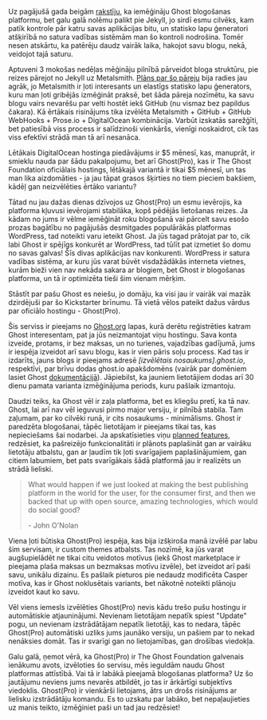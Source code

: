 Uz pagājušā gada beigām [rakstīju](http://dzerviniks.com/nelausim-izmainam-apstaties/ "Neļausim izmaiņām apstāties"), ka iemēģināju Ghost blogošanas platformu, bet galu galā nolēmu palikt pie Jekyll, jo sirdī esmu cilvēks, kam patīk kontrole pār katru savas aplikācijas bitu, un statisko lapu ģeneratori atšķirībā no satura vadības sistēmām man šo kontroli nodrošina. Tomēr nesen atskārtu, ka patērēju daudz vairāk laika, hakojot savu blogu, nekā, veidojot tajā saturu.

Aptuveni 3 mokošas nedēļas mēģināju pilnībā pārveidot bloga struktūru, pie reizes pārejot no Jekyll uz Metalsmith. [Plāns par šo pāreju](http://dzerviniks.com/plani-idejas/ "Plāni. Idejas.") bija radies jau agrāk, jo Metalsmith ir ļoti interesants un elastīgs statisko lapu ģenerators, kuru man ļoti gribējās izmēģināt praksē, bet šāda pāreja nozīmētu, ka savu blogu vairs nevarēšu par velti hostēt iekš GitHub (nu vismaz bez papildus čakara). Kā ērtākais risinājums tika izvēlēta Metalsmith + GitHub + GitHub WebHooks + Prose.io + DigitalOcean kombinācija. Varbūt izskatās sarežģīti, bet patiesībā viss process ir salīdzinoši vienkāršs, vienīgi noskaidrot, cik tas viss efektīvi strādā man tā arī nesanāca.

Lētākais DigitalOcean hostinga piedāvājums ir $5 mēnesī, kas, manuprāt, ir smieklu nauda par šādu pakalpojumu, bet arī Ghost(Pro), kas ir The Ghost Foundation oficiālais hostings, lētākajā variantā ir tikai $5 mēnesī, un tas man lika aizdomāties - ja jau tāpat grasos šķirties no tiem pieciem bakšiem, kādēļ gan neizvēlēties ērtāko variantu?

Tātad nu jau dažas dienas dzīvojos uz Ghost(Pro) un esmu ievērojis, ka platforma kļuvusi ievērojami stabilāka, kopš pēdējās lietošanas reizes. Ja kādam no jums ir vēlme iemēģināt roku blogošanā vai pārcelt savu esošo prozas bagātību no pagājušās desmitgades populārākās platformas WordPress, tad noteikti varu ieteikt Ghost. Ja jūs tagad prātojat par to, cik labi Ghost ir spējīgs konkurēt ar WordPress, tad tūlīt pat izmetiet šo domu no savas galvas! Šīs divas aplikācijas nav konkurenti. WordPress ir satura vadības sistēma, ar kuru jūs varat būvēt visdažādākās interneta vietnes, kurām bieži vien nav nekāda sakara ar blogiem, bet Ghost ir blogošanas platforma, un tā ir optimizēta tieši šim vienam mērķim.

Stāstīt par pašu Ghost es neiešu, jo domāju, ka visi jau ir vairāk vai mazāk dzirdējuši par šo Kickstarter brīnumu. Tā vietā vēlos pateikt dažus vārdus par oficiālo hostingu - Ghost(Pro).

Šis serviss ir pieejams no [Ghost.org](https://ghost.org) lapas, kurā derētu reģistrēties katram Ghost interesentam, pat ja jūs neizmantojat viņu hostingu. Sava konta izveide, protams, ir bez maksas, un no turienes, vajadzības gadījumā, jums ir iespēja izveidot arī savu blogu, kas ir vien pāris soļu process. Kad tas ir izdarīts, jauns blogs ir pieejams adresē *\[izvēlētais nosaukums\].ghost.io*, respektīvi, par brīvu dodas ghost.io apakšdomēns (vairāk par domēniem lasiet Ghost [dokumentācijā](http://support.ghost.org/add-custom-domain-ghostpro-blog/)). Jāpiebilst, ka jauniem lietotājiem dodas arī 30 dienu pamata varianta izmēģinājuma periods, kuru pašlaik izmantoju.

Daudzi teiks, ka Ghost vēl ir zaļa platforma, bet es kliegšu pretī, ka tā nav. Ghost, lai arī nav vēl ieguvusi pirmo major versiju, ir pilnībā stabila. Tam zaļumam, par ko cilvēki runā, ir cits nosaukums - minimālisms. Ghost ir paredzēta blogošanai, tāpēc lietotājam ir pieejams tikai tas, kas nepieciešams šai nodarbei. Ja apskatīsieties viņu [planned features](https://github.com/TryGhost/Ghost/wiki/Planned-Features), redzēsiet, ka pašreizējo funkcionalitāti ir plānots paplašināt gan ar vairāku lietotāju atbalstu, gan ar ļaudīm tik ļoti svarīgajiem paplašinājumiem, gan citiem labumiem, bet pats svarīgākais šādā platformā jau ir realizēts un strādā lieliski.

> What would happen if we just looked at making the best publishing platform in the world for the user, for the consumer first, and then we backed that up with open source, amazing technologies, which would do social good?
> 
> \- John O'Nolan

Viena ļoti būtiska Ghost(Pro) iespēja, kas bija izšķiroša manā izvēlē par labu šim servisam, ir custom themes atbalsts. Tas nozīmē, ka jūs varat augšupielādēt ne tikai citu veidotos motīvus (iekš Ghost marketplace ir pieejama plaša maksas un bezmaksas motīvu izvēle), bet izveidot arī paši savu, unikālu dizainu. Es pašlaik pieturos pie nedaudz modificēta Casper motīva, kas ir Ghost noklusētais variants, bet nākotnē noteikti plānoju izveidot kaut ko savu.

Vēl viens iemesls izvēlēties Ghost(Pro) nevis kādu trešo pušu hostingu ir automātiskie atjauninājumi. Nevienam lietotājam nepatīk spiest "Update" pogu, un nevienam izstrādātājam nepatīk lietotāji, kas to nedara, tāpēc Ghost(Pro) automātiski uzliks jums jaunāko versiju, un pašiem par to nekad nenāksies domāt. Tas ir svarīgi gan no lietojamības, gan drošības viedokļa.

Galu galā, ņemot vērā, ka Ghost(Pro) ir The Ghost Foundation galvenais ienākumu avots, izvēloties šo servisu, mēs ieguldām naudu Ghost platformas attīstībā. Vai tā ir labākā pieejamā blogošanas platforma? Uz šo jautājumu neviens jums nevarēs atbildēt, jo tas ir ārkārtīgi subjektīvs viedoklis. Ghost(Pro) ir vienkārši lietojams, ātrs un drošs risinājums ar lielisku izstrādātāju komandu. Es to uzskatu par labāko, bet nepaļaujieties uz manis teikto, izmēģiniet paši un tad jau redzēsiet!